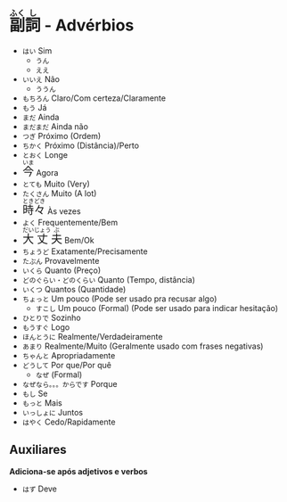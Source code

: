 # <ruby>副<rt>ふく</rt>詞<rt>し</rt></ruby> - Advérbios

-   `はい` Sim
    -   `うん`
    -   `ええ`
-   `いいえ` Não
    -   `ううん`
-   `もちろん` Claro/Com certeza/Claramente
-   `もう` Já
-   `まだ` Ainda
-   `まだまだ` Ainda não
-   `つぎ` Próximo (Ordem)
-   `ちかく` Próximo (Distância)/Perto
-   `とおく` Longe
-   <font size="5"><code><ruby>今<rt>いま</rt></ruby></code></font> Agora
-   `とても` Muito (Very)
-   `たくさん` Muito (A lot)
-   <font size="5"><code><ruby>時々<rt>ときどき</rt></ruby></code></font> Às vezes
-   `よく` Frequentemente/Bem
-   <font size="5"><code><ruby>大<rt>だい</rt>丈<rt>じょう</rt>夫<rt>ぶ</rt></ruby></code></font> Bem/Ok
-   `ちょうど` Exatamente/Precisamente
-   `たぶん` Provavelmente
-   `いくら` Quanto (Preço)
-   `どのぐらい・どのくらい` Quanto (Tempo, distância)
-   `いくつ` Quantos (Quantidade)
-   `ちょっと` Um pouco (Pode ser usado pra recusar algo)
    -   `すこし` Um pouco (Formal) (Pode ser usado para indicar hesitação)
-   `ひとりで` Sozinho
-   `もうすぐ` Logo
-   `ほんとうに` Realmente/Verdadeiramente
-   `あまり` Realmente/Muito (Geralmente usado com frases negativas)
-   `ちゃんと` Apropriadamente
-   `どうして` Por que/Por quê
    -   `なぜ` (Formal)
-   `なぜなら。。。からです` Porque
-   `もし` Se
-   `もっと` Mais
-   `いっしょに` Juntos
-   `はやく` Cedo/Rapidamente

## Auxiliares

**Adiciona-se após adjetivos e verbos**

-   `はず` Deve
